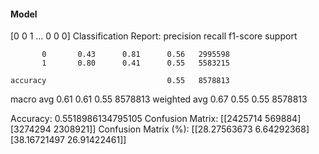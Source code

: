 #### Model
[0 0 1 ... 0 0 0]
Classification Report:
              precision    recall  f1-score   support

           0       0.43      0.81      0.56   2995598
           1       0.80      0.41      0.55   5583215

    accuracy                           0.55   8578813
   macro avg       0.61      0.61      0.55   8578813
weighted avg       0.67      0.55      0.55   8578813

Accuracy: 0.5518986134795105
Confusion Matrix:
[[2425714  569884]
 [3274294 2308921]]
Confusion Matrix (%):
[[28.27563673  6.64292368]
 [38.16721497 26.91422461]]
